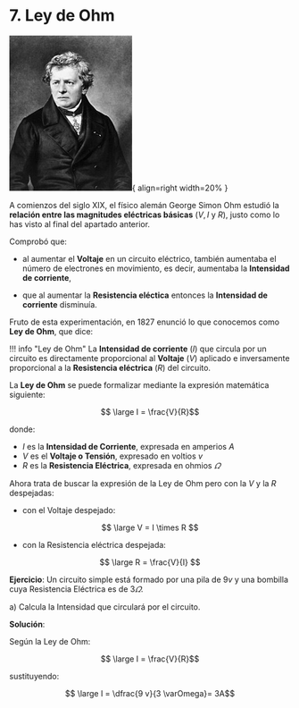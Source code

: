 # 7. Ley de Ohm

![George Ohm](media/george_ohm.jpg){ align=right width=20% }

A comienzos del siglo XIX, el físico alemán George Simon Ohm estudió la **relación entre las magnitudes eléctricas básicas** ($V, I$ y $R$), justo como lo has visto al final del apartado anterior.

Comprobó que:

* al aumentar el **Voltaje** en un circuito eléctrico, también aumentaba el número de electrones en movimiento, es decir, aumentaba la **Intensidad de corriente**,

* que al aumentar  la **Resistencia eléctica** entonces la **Intensidad de corriente** disminuía.

Fruto de esta experimentación, en 1827 enunció lo que conocemos como **Ley de Ohm**, que dice:

!!! info "Ley de Ohm"
    La **Intensidad de corriente** ($I$) que circula por un circuito es directamente proporcional al **Voltaje** ($V$) aplicado e inversamente proporcional a la **Resistencia eléctrica** ($R$) del circuito.


La **Ley de Ohm** se puede formalizar mediante la expresión matemática siguiente:

$$
\large
I = \frac{V}{R}$$


donde:

- $I$ es la **Intensidad de Corriente**, expresada en amperios $A$
- $V$ es el **Voltaje o Tensión**, expresado en voltios $v$
- $R$ es la **Resistencia Eléctrica**, expresada en ohmios $\varOmega$

Ahora trata de buscar la expresión de la Ley de Ohm pero con la $V$ y la $R$ despejadas:

* con el Voltaje despejado:

$$
\large
V = I \times R
$$

* con la Resistencia eléctrica despejada:

$$
\large
R = \frac{V}{I}
$$

**Ejercicio**: Un circuito simple está formado por una pila de $9v$ y una bombilla cuya Resistencia Eléctrica es de $3\varOmega$.

a) Calcula la Intensidad que circulará por el circuito.

**Solución**:

Según la Ley de Ohm:

$$
\large
I = \frac{V}{R}$$

sustituyendo:

$$
\large
I = \dfrac{9 v}{3 \varOmega}= 3A$$